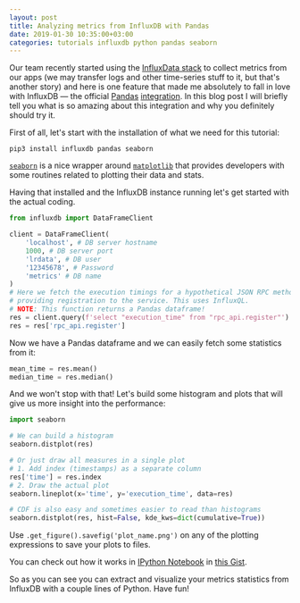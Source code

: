 ```yaml
---
layout: post
title: Analyzing metrics from InfluxDB with Pandas
date: 2019-01-30 10:35:00+03:00
categories: tutorials influxdb python pandas seaborn
---
```


Our team recently started using the [InfluxData stack][1] to collect metrics
from our apps (we may transfer logs and other time-series stuff to it, but
that's another story) and here is one feature that made me absolutely to fall in
love with InfluxDB &mdash; the official [Pandas][2] [integration][3]. In this
blog post I will briefly tell you what is so amazing about this integration and
why you definitely should try it.

First of all, let's start with the installation of what we need for this
tutorial:

```
pip3 install influxdb pandas seaborn
```

[`seaborn`][4] is a nice wrapper around [`matplotlib`][5] that provides
developers with some routines related to plotting their data and stats.

Having that installed and the InfluxDB instance running let's get started with
the actual coding.

```python
from influxdb import DataFrameClient

client = DataFrameClient(
    'localhost', # DB server hostname
    1000, # DB server port
    'lrdata', # DB user
    '12345678', # Password
    'metrics' # DB name
)
# Here we fetch the execution timings for a hypothetical JSON RPC method
# providing registration to the service. This uses InfluxQL.
# NOTE: This function returns a Pandas dataframe!
res = client.query(f'select "execution_time" from "rpc_api.register"')
res = res['rpc_api.register']
```

Now we have a Pandas dataframe and we can easily fetch some statistics from it:

```python
mean_time = res.mean()
median_time = res.median()
```

And we won't stop with that! Let's build some histogram and plots that will
give us more insight into the performance:

```python
import seaborn

# We can build a histogram
seaborn.distplot(res)

# Or just draw all measures in a single plot
# 1. Add index (timestamps) as a separate column
res['time'] = res.index
# 2. Draw the actual plot
seaborn.lineplot(x='time', y='execution_time', data=res)

# CDF is also easy and sometimes easier to read than histograms
seaborn.distplot(res, hist=False, kde_kws=dict(cumulative=True))
```

Use `.get_figure().savefig('plot_name.png')` on any of the plotting expressions
to save your plots to files.

You can check out how it works in [IPython Notebook][6] in [this Gist][7].

So as you can see you can extract and visualize your metrics statistics from
InfluxDB with a couple lines of Python. Have fun!

[1]: https://www.influxdata.com/time-series-platform/
[2]: https://pandas.pydata.org
[3]: https://influxdb-python.readthedocs.io/en/latest/examples.html#tutorials-pandas
[4]: https://seaborn.pydata.org
[5]: https://matplotlib.org
[6]: https://ipython.org/notebook.html
[7]: https://gist.github.com/eugene-babichenko/990bfc1bb7d5455a931d3e6348fc2cf0
